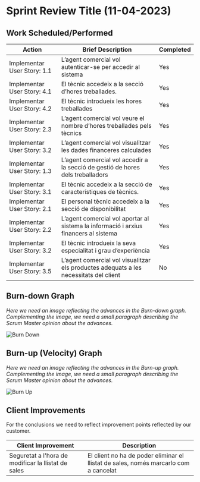 # Sprint Review Title (11-04-2023)

## Work Scheduled/Performed

| Action                      | Brief Description                                                                     | Completed |
|-----------------------------|---------------------------------------------------------------------------------------|-----------|
| Implementar User Story: 1.1 | L’agent comercial vol autenticar-se per accedir al sistema                            | Yes       |
| Implementar User Story: 4.1 | El tècnic accedeix a la secció d’hores treballades.                                   | Yes       |
| Implementar User Story: 4.2 | El tècnic introdueix les hores treballades                                            | Yes       |
| Implementar User Story: 2.3 | L’agent comercial vol veure el nombre d’hores treballades pels tècnics                | Yes       |
| Implementar User Story: 3.2 | L’agent comercial vol visualitzar les dades financeres calculades                     | Yes       |
| Implementar User Story: 1.3 | L’agent comercial vol accedir a la secció de gestió de hores dels treballadors        | Yes       |
| Implementar User Story: 3.1 | El tècnic accedeix a la secció de característiques de tècnics.                        | Yes       |
| Implementar User Story: 2.1 | El personal tècnic accedeix a la secció de disponibilitat                             | Yes       |
| Implementar User Story: 2.2 | L’agent comercial vol aportar al sistema la informació i arxius financers al sistema  | Yes       |
| Implementar User Story: 3.2 | El tècnic introdueix la seva especialitat i grau d’experiència                        | Yes       |
| Implementar User Story: 3.5 | L’agent comercial vol visualitzar els productes adequats a les necessitats del client | No        |

## Burn-down Graph

*Here we need an image reflecting the advances in the Burn-down graph. Complementing the image, we need a small
paragraph describing the Scrum Master opinion about the advances.*

![Burn Down](https://github.com/GEI-Software/Music-Engine/assets/73642702/0144e0e3-6b23-455b-ba8b-c65d32d516fd)

## Burn-up (Velocity) Graph

*Here we need an image reflecting the advances in the Burn-up graph. Complementing the image, we need a small paragraph
describing the Scrum Master opinion about the advances.*

![Burn Up](https://github.com/GEI-Software/Music-Engine/assets/73642702/8408c705-11d9-408b-a376-41e9ede60821)


## Client Improvements

For the conclusions we need to reflect improvement points reflected by our customer.

| Client Improvement                                  | Description                                                                                             |  
|-----------------------------------------------------|---------------------------------------------------------------------------------------------------------|
| Seguretat a l'hora de modificar la llistat de sales | El client no ha de poder eliminar el llistat de sales, només marcarlo com a cancelat                    | 
